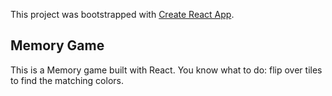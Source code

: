 This project was bootstrapped with [Create React App](https://github.com/facebookincubator/create-react-app).

## Memory Game
This is a Memory game built with React. You know what to do: flip over tiles to find the matching colors.
